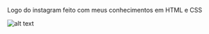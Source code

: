 Logo do instagram feito com meus conhecimentos em HTML e CSS

![alt text](https://i.imgur.com/PmoOrzk.png)
